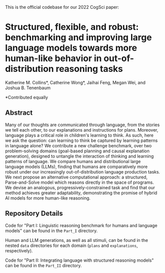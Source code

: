 This is the official codebase for our 2022 CogSci paper:

# Structured, flexible, and robust: benchmarking and improving large language models towards more human-like behavior in out-of-distribution reasoning tasks

Katherine M. Collins*, Catherine Wong*, Jaihai Feng, Megan Wei, and Joshua B. Tenenbaum

*Contributed equally

## Abstract

Many of our thoughts are communicated through language, from the stories we tell each other, to our explanations and instructions for plans. Moreover, language plays a critical role in children's learning to think. As such, here we ask the question: can learning to think be captured by learning patterns in language alone? We contribute a new challenge benchmark, over two problem-solving domains (goal-based planning and causal explanation generation), designed to untangle the interaction of thinking and learning patterns of language. We compare humans and distributional large language models (LLMs), finding that humans are comparatively more robust under our increasingly out-of-distribution language production tasks. We next propose an alternative computational approach: a structured, Parse-and-Solve model which reasons directly in the space of programs. We devise an analogous, progressively-constrained task and find that our method achieves greater adaptability, demonstrating the promise of hybrid AI models for more human-like reasoning.

## Repository Details 

Code for "Part I: Linguistic reasoning benchmark for humans and language models" can be found in the `Part_I` directory.

Human and LLM generations, as well as all stimuli, can be found in the nested `data` directories for each domain (`plans` and `explanations`, respectively). 

Code for "Part II: Integrating language with structured reasoning models" can be found in the `Part_II` directory. 




